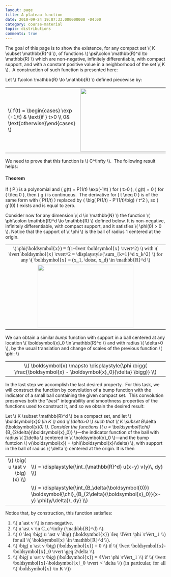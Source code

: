 ```yaml
---
layout: page
title: A plateau function
date: 2010-09-24 19:07:33.000000000 -04:00
category: course-material
topic: distributions
comments: true
---
```


The goal of this page is to show the existence, for any compact set <span>\\( K \subset \mathbb{R}^d \\)</span>, of functions <span>\\( \psi\colon \mathbb{R}^d \to \mathbb{R} \\)</span> which are non-negative, infinitely differentiable, with compact support, and with a constant positive value in a neighborhood of the set <span>\\( K \\)</span>.  A construction of such function is presented here:

Let <span>\\( f\colon \mathbb{R} \to \mathbb{R} \\)</span> defined piecewise by:

<table style="border-width:0;margin-left:auto; margin-right:auto;">
<tbody>
<tr>
<td style="vertical-align:middle;border-width:0;">\( f(t) = \begin{cases} \exp (-1/t) & \text{if } t>0 \\ 0&  \text{otherwise}\end{cases} \)</span></td>
<td style="border-width:0;"><a href="http://blancosilva.files.wordpress.com/2010/09/msp106919cacf0cih9fhe3f00002cc7h1746c29gf70.gif"><img class="aligncenter size-full wp-image-409" title="MSP106919cacf0cih9fhe3f00002cc7h1746c29gf70" src="https://blancosilva.files.wordpress.com/2010/09/msp106919cacf0cih9fhe3f00002cc7h1746c29gf70.gif?w=595" alt="" width="300" height="199" /></a></td>
</tr>
</tbody>
</table>

We need to prove that this function is <span>\\( C^\infty \\)</span>.  The following result helps:

<div class="well">
<h4>Theorem</h4>

If \( P \) is a polynomial and \( g(t) = P(1/t) \exp(-1/t) \) for \( t>0 \), \( g(t) = 0 \) for \( t\leq 0 \), then \( g \) is continuous.  The derivative for \( t \neq 0 \) is of the same form with \( P(1/t) \) replaced by \( \big( P(1/t) - P'(1/t)\big) / t^2 \), so \( g'(0) \) exists and is equal to zero.
</div>

Consider now for any dimension <span>\\( d \in \mathbb{N} \\)</span> the function <span>\\( \phi\colon \mathbb{R}^d \to \mathbb{R} \\)</span> defined below.  It is non-negative, infinitely differentiable, with compact support, and it satisfies <span>\\( \phi(0) > 0 \\)</span>. Notice that the support of <span>\\( \phi \\)</span> is the ball of radius 1 centered at the origin.

<table style="width:100%;border-width:0;">
<tbody>
<tr>
<td style="text-align:center;vertical-align:middle;font-family:modern;font-size:12pt;border-width:0;">\( \phi(\boldsymbol{x}) = f(1-\lvert \boldsymbol{x} \rvert^2) \) with \( \lvert \boldsymbol{x} \rvert^2 = \displaystyle{\sum_{k=1}^d x_k^2} \) for any \( \boldsymbol{x} = (x_1, \dotsc, x_d) \in \mathbb{R}^d \)</td>
</tr>
<tr>
<td style="text-align:center;border-width:0;"><a href="http://blancosilva.files.wordpress.com/2010/09/msp115219cacg2fefhc1ec000005dgd99c5gc5icefd.gif"><img src="https://blancosilva.files.wordpress.com/2010/09/msp115219cacg2fefhc1ec000005dgd99c5gc5icefd.gif?w=595" alt="" width="300" height="199" /></a></td>
</tr>
</tbody>
</table>

We can obtain a similar <em>bump</em> function with support in a ball centered at any location <span>\\( \boldsymbol{x}_0 \in \mathbb{R}^d \\)</span> and with radius <span>\\( \delta>0 \\)</span>, by the usual translation and change of scales of the previous function <span>\\( \phi: \\)</span>

<table style="border:0;width:100%;">
<tbody>
<tr>
<td style="vertical-align:middle;text-align:center;border-width:0;"><span>\\( \boldsymbol{x} \mapsto \displaystyle{\phi \bigg( \frac{\boldsymbol{x} - \boldsymbol{x}_0}{\delta} \bigg)} \\)</span></td>
</tr>
</tbody>
</table>

In the last step we accomplish the last desired property.  For this task, we will construct the function by convolution of a bump function with the indicator of a small ball containing the given compact set.  This convolution preserves both the "<em>best</em>" integrability and smoothness properties of the functions used to construct it, and so we obtain the desired result:

Let <span>\\( K \subset \mathbb{R}^d \\)</span> be a compact set, and let <span>\\( \boldsymbol{x}_0 \in K \\)</span> and <span>\\( \delta>0 \\)</span> such that <span>\\( K \subset B_\delta (\boldsymbol{x}_0) \\)</span>. Consider the functions <span>\\( u = \boldsymbol{\chi}_{B_{2\delta}(\boldsymbol{x}_0)} \\)</span>—the indicator function of the ball with radius <span>\\( 2\delta \\)</span> centered in <span>\\( \boldsymbol{x}_0 \\)</span>—and the bump funtcion <span>\\( v(\boldsymbol{x}) = \phi(\boldsymbol{x}/\delta) \\)</span>, with support in the ball of radius <span>\\( \delta \\)</span> centered at the origin.  It is then

<table style="width:100%;border-width:0;">
<tbody>
<tr>
<td style="text-align:right;vertical-align:middle;border-width:0;"><span>\\( \big( u \ast v \big) (x) \\)</span></td>
<td style="text-align:left;border-width:0;"><span>\\( = \displaystyle{\int_{\mathbb{R}^d} u(x-y) v(y)\, dy} \\)</span></td>
</tr>
<tr>
<td style="border-width:0;"></td>
<td style="text-align:left;border-width:0;"><span>\\( = \displaystyle{\int_{B_\delta(\boldsymbol{0})} \boldsymbol{\chi}_{B_{2\delta}(\boldsymbol{x}_0)}(x-y) \phi(y/\delta)\, dy} \\)</span></td>
</tr>
</tbody>
</table>

Notice that, by construction, this function satisfies:
<ol>
<li style="text-align:justify;font-family:modern;font-size:12pt;"><span>\\( u \ast v \\)</span> is non-negative.</li>
<li style="text-align:justify;font-family:modern;font-size:12pt;"><span>\\( u \ast v \in C_c^\infty (\mathbb{R}^d) \\)</span>.</li>
<li style="text-align:justify;font-family:modern;font-size:12pt;"><span>\\( 0 \leq \big( u \ast v \big) (\boldsymbol{x}) \leq \lVert \phi \rVert_1 \\)</span> for all <span>\\( \boldsymbol{x} \in \mathbb{R}^d \\)</span>.</li>
<li style="text-align:justify;font-family:modern;font-size:12pt;"><span>\\( \big( u \ast v \big) (\boldsymbol{x}) = 0 \\)</span> if <span>\\( \lvert \boldsymbol{x}-\boldsymbol{x}_0 \rvert \geq 2\delta \\)</span>.</li>
<li style="text-align:justify;font-family:modern;font-size:12pt;"><span>\\( \big( u \ast v \big) (\boldsymbol{x}) = \lVert \phi \rVert_1 \\)</span> if <span>\\( \lvert \boldsymbol{x}-\boldsymbol{x}_0 \rvert &lt; \delta \\)</span> (in particular, for all <span>\\( \boldsymbol{x} \in K \\)</span>)</li>
</ol>
